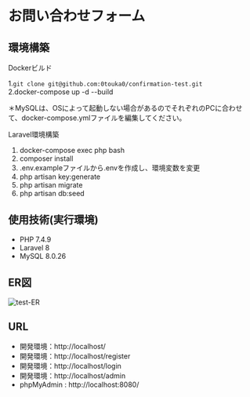 # お問い合わせフォーム

## 環境構築
Dockerビルド

 1.`git clone git@github.com:0touka0/confirmation-test.git`<br>
 2.docker-compose up -d --build

＊MySQLは、OSによって起動しない場合があるのでそれぞれのPCに合わせて、docker-compose.ymlファイルを編集してください。

Laravel環境構築

1. docker-compose exec php bash
2. composer install
3. .env.exampleファイルから.envを作成し、環境変数を変更
4. php artisan key:generate
5. php artisan migrate
6. php artisan db:seed

## 使用技術(実行環境)
- PHP 7.4.9
- Laravel 8
- MySQL 8.0.26

## ER図
![test-ER](https://github.com/0touka0/confirmation-test/assets/163740181/7ce5302b-8e30-44d5-9d1f-c04ae50ce082)



## URL
- 開発環境：http://localhost/
- 開発環境：http://localhost/register
- 開発環境：http://localhost/login
- 開発環境：http://localhost/admin
- phpMyAdmin : http://localhost:8080/
